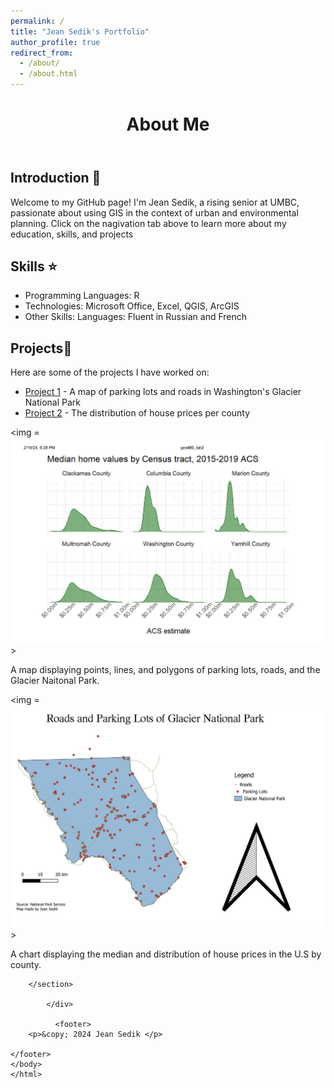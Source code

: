 ```yaml
---
permalink: /
title: "Jean Sedik's Portfolio"
author_profile: true
redirect_from: 
  - /about/
  - /about.html
---
```

<html lang="en">
<head>
    <meta charset="UTF-8">
    <meta name="viewport" content="width=device-width, initial-scale=1.0">
</head>
<body>
    <header>
        <h1>About Me</h1>
    </header>
    <div class="container">
        <section id="introduction">
            <h2>Introduction 👋</h2>
            <p>Welcome to my GitHub page! I'm Jean Sedik, a rising senior at UMBC, passionate about using GIS in the context of urban and environmental planning. Click on the nagivation tab above to learn more about my education, skills, and projects</p>
        </section>
        <section id="skills">
            <h2> Skills ⭐</h2>
            <ul>
                <li> Programming Languages: R </li>
                <li> Technologies: Microsoft Office, Excel, QGIS, ArcGIS </li>
                <li> Other Skills:
                  Languages:
                  Fluent in Russian and French </li>
            </ul>
        </section>
        <section id="projects">
            <h2>Projects📄</h2>
            <p>Here are some of the projects I have worked on:</p>
            <ul>
                <li><a href="#">Project 1</a> - A map of parking lots and roads in Washington's Glacier National Park </li>
                <li><a href="#">Project 2</a> - The distribution of house prices per county </li>
        </section>
        <section id="projects2">
       
  <img = ![Household Income in Various U.S Counties](/images/counties_data.png)>
        <p> A map displaying points, lines, and polygons of parking lots, roads, and the Glacier Naitonal Park. </p>
        <img = ![Map of Roads and Parking Lots in Glacier National Park](/images/Glacier2.jpg)>
        <p> A chart displaying the median and distribution of house prices in the U.S by county. </p>
      
        </section>
   
            </div>
    
              <footer>
        <p>&copy; 2024 Jean Sedik </p>
 
    </footer>
    </body>
    </html>

